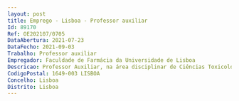 ```yaml
--- 
layout: post
title: Emprego - Lisboa - Professor auxiliar
Id: 89170
Ref: OE202107/0705
DataAbertura: 2021-07-23
DataFecho: 2021-09-03
Trabalho: Professor auxiliar
Empregador: Faculdade de Farmácia da Universidade de Lisboa
Descricao: Professor Auxiliar, na área disciplinar de Ciências Toxicológicas e Bromatológicas
CodigoPostal: 1649-003 LISBOA
Concelho: Lisboa
Distrito: Lisboa
--- 
```

